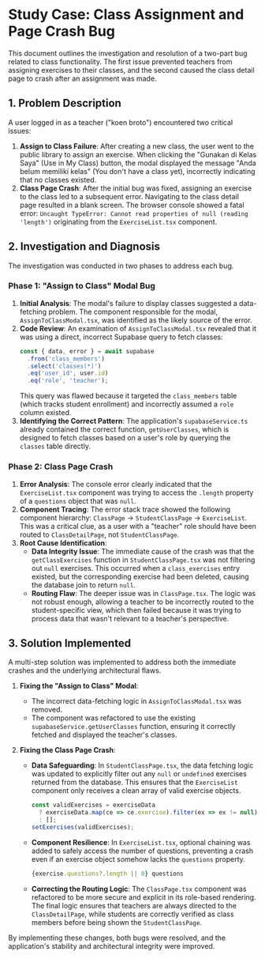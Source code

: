 # Study Case: Class Assignment and Page Crash Bug

This document outlines the investigation and resolution of a two-part bug related to class functionality. The first issue prevented teachers from assigning exercises to their classes, and the second caused the class detail page to crash after an assignment was made.

## 1. Problem Description

A user logged in as a teacher ("koen broto") encountered two critical issues:

1.  **Assign to Class Failure**: After creating a new class, the user went to the public library to assign an exercise. When clicking the "Gunakan di Kelas Saya" (Use in My Class) button, the modal displayed the message "Anda belum memiliki kelas" (You don't have a class yet), incorrectly indicating that no classes existed.
2.  **Class Page Crash**: After the initial bug was fixed, assigning an exercise to the class led to a subsequent error. Navigating to the class detail page resulted in a blank screen. The browser console showed a fatal error: `Uncaught TypeError: Cannot read properties of null (reading 'length')` originating from the `ExerciseList.tsx` component.

## 2. Investigation and Diagnosis

The investigation was conducted in two phases to address each bug.

### Phase 1: "Assign to Class" Modal Bug

1.  **Initial Analysis**: The modal's failure to display classes suggested a data-fetching problem. The component responsible for the modal, `AssignToClassModal.tsx`, was identified as the likely source of the error.
2.  **Code Review**: An examination of `AssignToClassModal.tsx` revealed that it was using a direct, incorrect Supabase query to fetch classes:
    ```typescript
    const { data, error } = await supabase
      .from('class_members')
      .select('classes(*)')
      .eq('user_id', user.id)
      .eq('role', 'teacher');
    ```
    This query was flawed because it targeted the `class_members` table (which tracks student enrollment) and incorrectly assumed a `role` column existed.
3.  **Identifying the Correct Pattern**: The application's `supabaseService.ts` already contained the correct function, `getUserClasses`, which is designed to fetch classes based on a user's role by querying the `classes` table directly.

### Phase 2: Class Page Crash

1.  **Error Analysis**: The console error clearly indicated that the `ExerciseList.tsx` component was trying to access the `.length` property of a `questions` object that was `null`.
2.  **Component Tracing**: The error stack trace showed the following component hierarchy: `ClassPage` -> `StudentClassPage` -> `ExerciseList`. This was a critical clue, as a user with a "teacher" role should have been routed to `ClassDetailPage`, not `StudentClassPage`.
3.  **Root Cause Identification**:
    *   **Data Integrity Issue**: The immediate cause of the crash was that the `getClassExercises` function in `StudentClassPage.tsx` was not filtering out `null` exercises. This occurred when a `class_exercises` entry existed, but the corresponding exercise had been deleted, causing the database join to return `null`.
    *   **Routing Flaw**: The deeper issue was in `ClassPage.tsx`. The logic was not robust enough, allowing a teacher to be incorrectly routed to the student-specific view, which then failed because it was trying to process data that wasn't relevant to a teacher's perspective.

## 3. Solution Implemented

A multi-step solution was implemented to address both the immediate crashes and the underlying architectural flaws.

1.  **Fixing the "Assign to Class" Modal**:
    *   The incorrect data-fetching logic in `AssignToClassModal.tsx` was removed.
    *   The component was refactored to use the existing `supabaseService.getUserClasses` function, ensuring it correctly fetched and displayed the teacher's classes.

2.  **Fixing the Class Page Crash**:
    *   **Data Safeguarding**: In `StudentClassPage.tsx`, the data fetching logic was updated to explicitly filter out any `null` or `undefined` exercises returned from the database. This ensures that the `ExerciseList` component only receives a clean array of valid exercise objects.
        ```typescript
        const validExercises = exerciseData
          ? exerciseData.map(ce => ce.exercise).filter(ex => ex != null)
          : [];
        setExercises(validExercises);
        ```
    *   **Component Resilience**: In `ExerciseList.tsx`, optional chaining was added to safely access the number of questions, preventing a crash even if an exercise object somehow lacks the `questions` property.
        ```jsx
        {exercise.questions?.length || 0} questions
        ```
    *   **Correcting the Routing Logic**: The `ClassPage.tsx` component was refactored to be more secure and explicit in its role-based rendering. The final logic ensures that teachers are always directed to the `ClassDetailPage`, while students are correctly verified as class members before being shown the `StudentClassPage`.

By implementing these changes, both bugs were resolved, and the application's stability and architectural integrity were improved.
